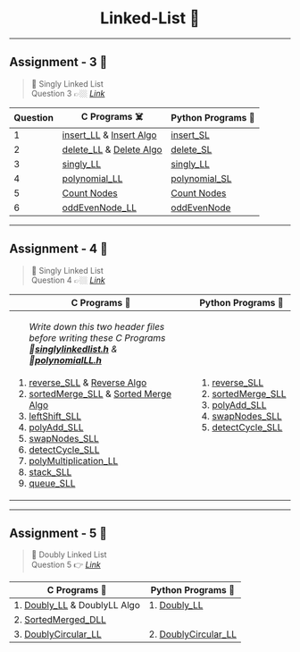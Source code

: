 <h1 align="center"> Linked-List 🔗 </h1>

***

## Assignment - 3 🥶
>🔶 Singly Linked List <br>
> Question 3 👉🏼
[_Link_](https://github.com/saha-indranil/Linked-List-C/blob/main/Algorithms%20%F0%9F%93%9D/Assignment-3%40DSALAB.txt)


| Question | C Programs ☠️ | Python Programs 🐍 |
| ---|---|---|
| 1 | [insert_LL](https://github.com/saha-indranil/Linked-List/blob/main/C%20Programs%20%E2%98%A0%EF%B8%8F/insert_LL.c) & [Insert Algo](https://github.com/saha-indranil/Linked-List/blob/main/Algorithms%20%F0%9F%93%9D/InsertAlgo.txt) | [insert_SL](https://github.com/saha-indranil/Linked-List/blob/main/Python%20Programs%20%F0%9F%90%8D/insert_SL.py) |
| 2 |[delete_LL](https://github.com/saha-indranil/Linked-List/blob/main/C%20Programs%20%E2%98%A0%EF%B8%8F/delete_LL.c) & [Delete Algo](https://github.com/saha-indranil/Linked-List/blob/main/Algorithms%20%F0%9F%93%9D/DeleteAlgo.txt)|[delete_SL](https://github.com/saha-indranil/Linked-List/blob/main/Python%20Programs%20%F0%9F%90%8D/delete_SL.py)|
| 3 |  [singly_LL](https://github.com/saha-indranil/Linked-List/blob/main/C%20Programs%20%E2%98%A0%EF%B8%8F/singly_LL.c) |[singly_LL](https://github.com/saha-indranil/Linked-List/blob/main/Python%20Programs%20%F0%9F%90%8D/singly_LL.py)|
| 4 | [polynomial_LL](https://github.com/saha-indranil/Linked-List/blob/main/C%20Programs%20%E2%98%A0%EF%B8%8F/polynomial_LL.c) | [polynomial_SL](https://github.com/saha-indranil/Linked-List/blob/main/Python%20Programs%20%F0%9F%90%8D/polynomial_SL.py) |
| 5 | [Count Nodes](https://github.com/saha-indranil/Linked-List/blob/main/C%20Programs%20%E2%98%A0%EF%B8%8F/countNodes.c) | [Count Nodes](https://github.com/saha-indranil/Linked-List/blob/main/Python%20Programs%20%F0%9F%90%8D/countNodes.py) |
| 6 | [oddEvenNode_LL](https://github.com/saha-indranil/Linked-List/blob/main/C%20Programs%20%E2%98%A0%EF%B8%8F/oddEvenNode_LL.c) | [oddEvenNode](https://github.com/saha-indranil/Linked-List/blob/main/Python%20Programs%20%F0%9F%90%8D/oddEvenNode.py) |


---

## Assignment - 4 🥶
>🔶 Singly Linked List <br>
> Question 4 👉🏼
[_Link_](https://github.com/saha-indranil/Linked-List/blob/main/Algorithms%20%F0%9F%93%9D/Assignment-4%40DSALAB.txt)

| C Programs 🐸 | Python Programs 🐍|
| ---------- | --------------- |
| <ol> _Write down this two header files before writing these C Programs <br> 🔴[**singlylinkedlist.h**](https://github.com/saha-indranil/Linked-List/blob/main/C%20Programs%20%E2%98%A0%EF%B8%8F/singlylinkedlist.h) & 🔴[**polynomialLL.h**](https://github.com/saha-indranil/Linked-List/blob/main/C%20Programs%20%E2%98%A0%EF%B8%8F/polynomialLL.h)_ <br></br> <li> [reverse_SLL](https://github.com/saha-indranil/Linked-List/blob/main/C%20Programs%20%E2%98%A0%EF%B8%8F/reverse_SLL.c) & [Reverse Algo](https://github.com/saha-indranil/Linked-List/blob/main/Algorithms%20%F0%9F%93%9D/ReverseAlgo.txt)</li> <li> [sortedMerge_SLL](https://github.com/saha-indranil/Linked-List/blob/main/C%20Programs%20%E2%98%A0%EF%B8%8F/sortedMerge_SLL.c) & [Sorted Merge Algo](https://github.com/saha-indranil/Linked-List/blob/main/Algorithms%20%F0%9F%93%9D/Sorted%20Merge%20Algo.txt)</li> <li> [leftShift_SLL](https://github.com/saha-indranil/Linked-List/blob/main/C%20Programs%20%E2%98%A0%EF%B8%8F/leftShift_SLL.c)</li> <li> [polyAdd_SLL](https://github.com/saha-indranil/Linked-List/blob/main/C%20Programs%20%E2%98%A0%EF%B8%8F/polyAdd_SLL.c)</li> <li> [swapNodes_SLL](https://github.com/saha-indranil/Linked-List/blob/main/C%20Programs%20%E2%98%A0%EF%B8%8F/swapNodes.c)</li> <li> [detectCycle_SLL](https://github.com/saha-indranil/Linked-List/blob/main/C%20Programs%20%E2%98%A0%EF%B8%8F/detectCycle_SLL.c)</li> <li> [polyMultiplication_LL](https://github.com/saha-indranil/Linked-List/blob/main/C%20Programs%20%E2%98%A0%EF%B8%8F/polyMultiplication_LL.c)</li> <li> [stack_SLL](https://github.com/saha-indranil/Linked-List/blob/main/C%20Programs%20%E2%98%A0%EF%B8%8F/stack_SLL.c)</li> <li> [queue_SLL](https://github.com/saha-indranil/Linked-List/blob/main/C%20Programs%20%E2%98%A0%EF%B8%8F/queue_SLL.c)</li></ol> | <ol><li> [reverse_SLL](https://github.com/saha-indranil/Linked-List/blob/main/Python%20Programs%20%F0%9F%90%8D/reverse_SLL.py) </li><li> [sortedMerge_SLL](https://github.com/saha-indranil/Linked-List/blob/main/Python%20Programs%20%F0%9F%90%8D/sortedMerge_SLL.py)</li> <li> [polyAdd_SLL](https://github.com/saha-indranil/Linked-List/blob/main/Python%20Programs%20%F0%9F%90%8D/polyAdd_SLL.py)</li> <li> [swapNodes_SLL](https://github.com/saha-indranil/Linked-List/blob/main/Python%20Programs%20%F0%9F%90%8D/swapNodes_SLL.py)</li> <li> [detectCycle_SLL](https://github.com/saha-indranil/Linked-List/blob/main/Python%20Programs%20%F0%9F%90%8D/detectCycle_SLL.py)</li></ol>|

---

## Assignment - 5 🥶
>🔶 Doubly Linked List <br>
> Question 5 👉
[_Link_](https://github.com/saha-indranil/Linked-List/blob/main/Algorithms%20%F0%9F%93%9D/Assignment-5%40DSALAB.txt)

| C Programs 🐸 | Python Programs 🐍|
| -------------- | ----------------- |
| 1. [Doubly_LL](https://github.com/saha-indranil/Linked-List/blob/main/C%20Programs%20%E2%98%A0%EF%B8%8F/doubly_LL.c) & DoublyLL Algo | 1. [Doubly_LL](https://github.com/saha-indranil/Linked-List/blob/main/Python%20Programs%20%F0%9F%90%8D/doubly_LL.py) |
| 2. [SortedMerged_DLL](https://github.com/saha-indranil/Linked-List/blob/main/C%20Programs%20%E2%98%A0%EF%B8%8F/sortedMerge_DLL.c)  |   |
| 3. [DoublyCircular_LL](https://github.com/saha-indranil/Linked-List/blob/main/C%20Programs%20%E2%98%A0%EF%B8%8F/doublyCircular_LL.c) | 2. [DoublyCircular_LL](https://github.com/saha-indranil/Linked-List/blob/main/Python%20Programs%20%F0%9F%90%8D/doublyCircular_LL.py)  |
